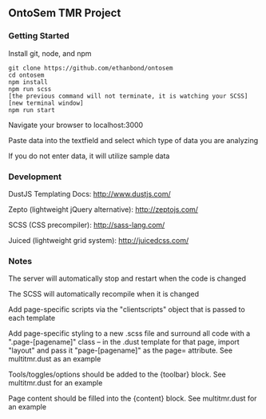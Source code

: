 ## OntoSem TMR Project

### Getting Started
Install git, node, and npm

```
git clone https://github.com/ethanbond/ontosem
cd ontosem
npm install
npm run scss
[the previous command will not terminate, it is watching your SCSS]
[new terminal window]
npm run start
```

Navigate your browser to localhost:3000

Paste data into the textfield and select which type of data you are analyzing

If you do not enter data, it will utilize sample data



### Development
DustJS Templating Docs: http://www.dustjs.com/

Zepto (lightweight jQuery alternative): http://zeptojs.com/

SCSS (CSS precompiler): http://sass-lang.com/

Juiced (lightweight grid system): http://juicedcss.com/



### Notes
  The server will automatically stop and restart when the code is changed

  The SCSS will automatically recompile when it is changed

  Add page-specific scripts via the "clientscripts" object that is passed to each template

  Add page-specific styling to a new .scss file and surround all code with a ".page-[pagename]" class – in the .dust template for that page, import "layout" and pass it "page-[pagename]" as the page= attribute. See multitmr.dust as an example

  Tools/toggles/options should be added to the {toolbar} block. See multitmr.dust for an example

  Page content should be filled into the {content} block. See multitmr.dust for an example



